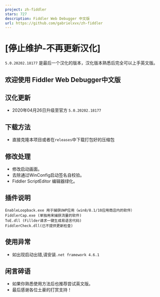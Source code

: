 ```yaml
---
project: zh-fiddler
stars: 727
description: Fiddler Web Debugger 中文版
url: https://github.com/gabrielxvx/zh-fiddler
---
```


\[停止维护-不再更新汉化\]
===============

`5.0.20202.18177` 是最后一个汉化的版本，汉化版本熟悉后完全可以上手英文版。

欢迎使用 Fiddler Web Debugger中文版
----------------------------

汉化更新
----

-   2020年04月26日升级至官方 `5.0.20202.18177`

下载方法
----

-   直接克隆本项目或者在`releases`中下载打包好的压缩包

修改处理
----

-   修改启动画面。
-   去除通过WinConfig启动签名自校验。
-   Fiddler ScriptEditor 编辑器绿化。

插件说明
----

```
EnableLoopback.exe 用于捕获UWP应用（win8/8.1/10应用商店内的软件）
FiddlerCap.exe (单独用来捕获流量的软件)
ToE.dll (Fillder请求一键生成易语言代码)
FiddlerCheck.dll(已不提供更新检查)
```

使用异常
----

-   如出现启动出错,请安装`.net framework 4.6.1`

闲言碎语
----

-   如果你熟悉使用方法后也推荐尝试英文版。
-   最后感谢各位土豪的打赏支持！
